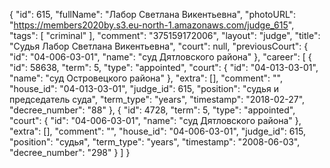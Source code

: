 {
    "id": 615,
    "fullName": "Лабор Светлана Викентьевна",
    "photoURL": "https://members2020by.s3.eu-north-1.amazonaws.com/judge_615",
    "tags": [
        "criminal"
    ],
    "comment": "375159172006",
    "layout": "judge",
    "title": "Судья Лабор Светлана Викентьевна",
    "court": null,
    "previousCourt": {
        "id": "04-006-03-01",
        "name": "суд Дятловского района"
    },
    "career": [
        {
            "id": 58638,
            "term": 5,
            "type": "appointed",
            "court": {
                "id": "04-013-03-01",
                "name": "суд Островецкого района"
            },
            "extra": [],
            "comment": "",
            "house_id": "04-013-03-01",
            "judge_id": 615,
            "position": "судья и председатель суда",
            "term_type": "years",
            "timestamp": "2018-02-27",
            "decree_number": "88"
        },
        {
            "id": 4728,
            "term": 5,
            "type": "appointed",
            "court": {
                "id": "04-006-03-01",
                "name": "суд Дятловского района"
            },
            "extra": [],
            "comment": "",
            "house_id": "04-006-03-01",
            "judge_id": 615,
            "position": "судья",
            "term_type": "years",
            "timestamp": "2008-06-03",
            "decree_number": "298"
        }
    ]
}